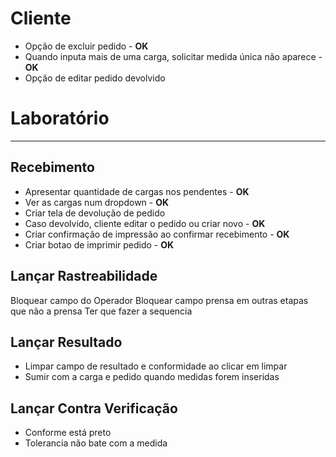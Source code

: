 # Cliente
- Opção de excluir pedido - **OK**
- Quando inputa mais de uma carga, solicitar medida única não aparece - **OK**
- Opção de editar pedido devolvido

# Laboratório
---
## Recebimento
- Apresentar quantidade de cargas nos pendentes - **OK**
- Ver as cargas num dropdown - **OK**
- Criar tela de devolução de pedido
- Caso devolvido, cliente editar o pedido ou criar novo - **OK**
- Criar confirmação de impressão ao confirmar recebimento - **OK**
- Criar botao de imprimir pedido - **OK**

## Lançar Rastreabilidade
Bloquear campo do Operador
Bloquear campo prensa em outras etapas que não a prensa
Ter que fazer a sequencia

## Lançar Resultado
- Limpar campo de resultado e conformidade ao clicar em limpar
- Sumir com a carga e pedido quando medidas forem inseridas

## Lançar Contra Verificação
- Conforme está preto
- Tolerancia não bate com a medida